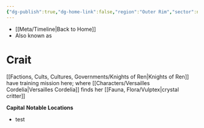 ```yaml
---
{"dg-publish":true,"dg-home-link":false,"region":"Outer Rim","sector":null,"system":"Crait","aliases":[],"tags":["map","planet","unfinished"],"permalink":"/navigational/crait/","dgHomeLink":false,"dgPassFrontmatter":true}
---
```


- [[Meta/Timeline\|Back to Home]]
- Also known as 

# Crait
[[Factions, Cults, Cultures, Governments/Knights of Ren\|Knights of Ren]] have training mission here; where [[Characters/Versailles Cordelia\|Versailles Cordelia]] finds her [[Fauna, Flora/Vulptex\|crystal critter]]

**Capital**
**Notable Locations**
- test
